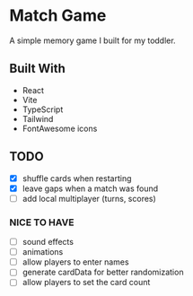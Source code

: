 # Match Game

A simple memory game I built for my toddler.

## Built With

- React
- Vite
- TypeScript
- Tailwind
- FontAwesome icons

## TODO

- [x] shuffle cards when restarting
- [x] leave gaps when a match was found
- [ ] add local multiplayer (turns, scores)

### NICE TO HAVE

- [ ] sound effects
- [ ] animations
- [ ] allow players to enter names
- [ ] generate cardData for better randomization
- [ ] allow players to set the card count
